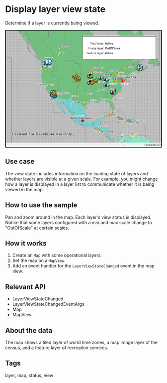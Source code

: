 # Display layer view state

Determine if a layer is currently being viewed.

![Image of display layer view state](DisplayLayerViewState.jpg)

## Use case

The view state includes information on the loading state of layers and whether layers are visible at a given scale. For example, you might change how a layer is displayed in a layer list to communicate whether it is being viewed in the map.

## How to use the sample

Pan and zoom around in the map. Each layer's view status is displayed. Notice that some layers configured with a min and max scale change to "OutOfScale" at certain scales.

## How it works

1. Create an `Map` with some operational layers.
2. Set the map on a `MapView`.
3. Add an event handler for the `LayerViewStateChanged` event in the map view.

## Relevant API

* LayerViewStateChanged
* LayerViewStateChangedEventArgs
* Map
* MapView

## About the data

The map shows a tiled layer of world time zones, a map image layer of the census, and a feature layer of recreation services.

## Tags

layer, map, status, view